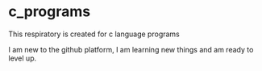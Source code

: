# c_programs
This respiratory is created for c language programs

I am new to the github platform, I am learning new things and am ready to level up. 
